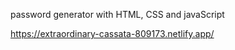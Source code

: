 password generator with HTML, CSS and javaScript



https://extraordinary-cassata-809173.netlify.app/
